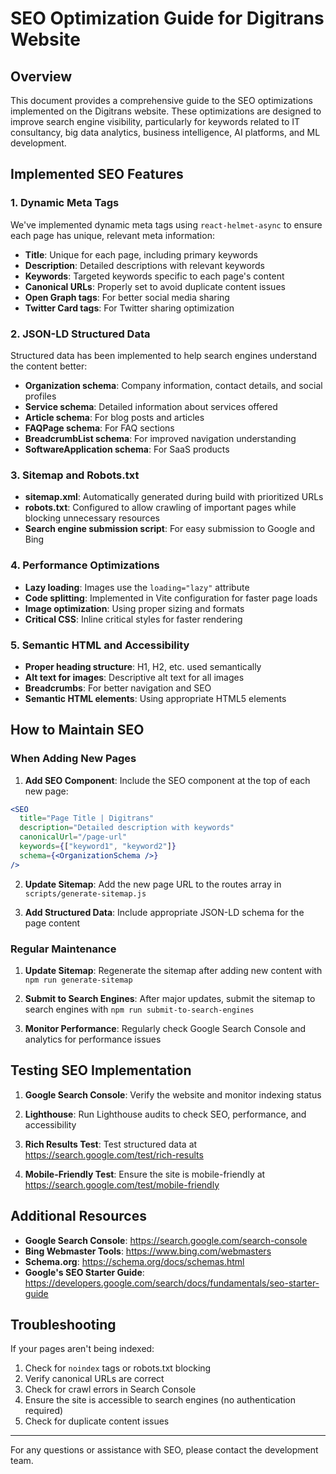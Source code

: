 # SEO Optimization Guide for Digitrans Website

## Overview

This document provides a comprehensive guide to the SEO optimizations implemented on the Digitrans website. These optimizations are designed to improve search engine visibility, particularly for keywords related to IT consultancy, big data analytics, business intelligence, AI platforms, and ML development.

## Implemented SEO Features

### 1. Dynamic Meta Tags

We've implemented dynamic meta tags using `react-helmet-async` to ensure each page has unique, relevant meta information:

- **Title**: Unique for each page, including primary keywords
- **Description**: Detailed descriptions with relevant keywords
- **Keywords**: Targeted keywords specific to each page's content
- **Canonical URLs**: Properly set to avoid duplicate content issues
- **Open Graph tags**: For better social media sharing
- **Twitter Card tags**: For Twitter sharing optimization

### 2. JSON-LD Structured Data

Structured data has been implemented to help search engines understand the content better:

- **Organization schema**: Company information, contact details, and social profiles
- **Service schema**: Detailed information about services offered
- **Article schema**: For blog posts and articles
- **FAQPage schema**: For FAQ sections
- **BreadcrumbList schema**: For improved navigation understanding
- **SoftwareApplication schema**: For SaaS products

### 3. Sitemap and Robots.txt

- **sitemap.xml**: Automatically generated during build with prioritized URLs
- **robots.txt**: Configured to allow crawling of important pages while blocking unnecessary resources
- **Search engine submission script**: For easy submission to Google and Bing

### 4. Performance Optimizations

- **Lazy loading**: Images use the `loading="lazy"` attribute
- **Code splitting**: Implemented in Vite configuration for faster page loads
- **Image optimization**: Using proper sizing and formats
- **Critical CSS**: Inline critical styles for faster rendering

### 5. Semantic HTML and Accessibility

- **Proper heading structure**: H1, H2, etc. used semantically
- **Alt text for images**: Descriptive alt text for all images
- **Breadcrumbs**: For better navigation and SEO
- **Semantic HTML elements**: Using appropriate HTML5 elements

## How to Maintain SEO

### When Adding New Pages

1. **Add SEO Component**: Include the SEO component at the top of each new page:

```jsx
<SEO
  title="Page Title | Digitrans"
  description="Detailed description with keywords"
  canonicalUrl="/page-url"
  keywords={["keyword1", "keyword2"]}
  schema={<OrganizationSchema />}
/>
```

2. **Update Sitemap**: Add the new page URL to the routes array in `scripts/generate-sitemap.js`

3. **Add Structured Data**: Include appropriate JSON-LD schema for the page content

### Regular Maintenance

1. **Update Sitemap**: Regenerate the sitemap after adding new content with `npm run generate-sitemap`

2. **Submit to Search Engines**: After major updates, submit the sitemap to search engines with `npm run submit-to-search-engines`

3. **Monitor Performance**: Regularly check Google Search Console and analytics for performance issues

## Testing SEO Implementation

1. **Google Search Console**: Verify the website and monitor indexing status

2. **Lighthouse**: Run Lighthouse audits to check SEO, performance, and accessibility

3. **Rich Results Test**: Test structured data at https://search.google.com/test/rich-results

4. **Mobile-Friendly Test**: Ensure the site is mobile-friendly at https://search.google.com/test/mobile-friendly

## Additional Resources

- **Google Search Console**: https://search.google.com/search-console
- **Bing Webmaster Tools**: https://www.bing.com/webmasters
- **Schema.org**: https://schema.org/docs/schemas.html
- **Google's SEO Starter Guide**: https://developers.google.com/search/docs/fundamentals/seo-starter-guide

## Troubleshooting

If your pages aren't being indexed:

1. Check for `noindex` tags or robots.txt blocking
2. Verify canonical URLs are correct
3. Check for crawl errors in Search Console
4. Ensure the site is accessible to search engines (no authentication required)
5. Check for duplicate content issues

---

For any questions or assistance with SEO, please contact the development team.
